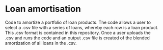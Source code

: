 # Loan amortisation
 Code to amortize a portfolio of loan products. The code allows a user to select a .csv file with a series of loans, whereby each row is a loan product. This .csv format is contained in this repository. Once a user uploads the .csv and runs the code and an output .csv file is created of the blended amortization  of all loans in the .csv. 
